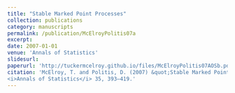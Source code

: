 ```yaml
---
title: "Stable Marked Point Processes"
collection: publications
category: manuscripts
permalink: /publication/McElroyPolitis07a
excerpt: 
date: 2007-01-01
venue: 'Annals of Statistics'
slidesurl: 
paperurl: 'http://tuckermcelroy.github.io/files/McElroyPolitis07AOSb.pdf'
citation: 'McElroy, T. and Politis, D. (2007) &quot;Stable Marked Point Processes.&quot; 
<i>Annals of Statistics</i> 35, 393–419.'
---
```

